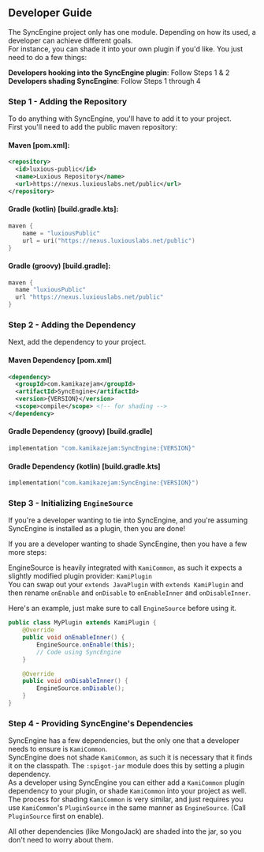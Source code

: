 ## Developer Guide

The SyncEngine project only has one module. Depending on how its used, a developer can achieve different goals.  
For instance, you can shade it into your own plugin if you'd like. You just need to do a few things:

**Developers hooking into the SyncEngine plugin**: Follow Steps 1 & 2
**Developers shading SyncEngine**: Follow Steps 1 through 4

### Step 1 - Adding the Repository
To do anything with SyncEngine, you'll have to add it to your project.  
First you'll need to add the public maven repository:
#### Maven [pom.xml]:
```xml
<repository>
  <id>luxious-public</id>
  <name>Luxious Repository</name>
  <url>https://nexus.luxiouslabs.net/public</url>
</repository>
```
#### Gradle (kotlin) [build.gradle.kts]:
```kotlin
maven {
    name = "luxiousPublic"
    url = uri("https://nexus.luxiouslabs.net/public")
}
```
#### Gradle (groovy) [build.gradle]:
```groovy
maven {
  name "luxiousPublic"
  url "https://nexus.luxiouslabs.net/public"
}
```

### Step 2 - Adding the Dependency
Next, add the dependency to your project.
#### Maven Dependency [pom.xml]
```xml
<dependency>
  <groupId>com.kamikazejam</groupId>
  <artifactId>SyncEngine</artifactId>
  <version>{VERSION}</version>
  <scope>compile</scope> <!-- for shading -->
</dependency>
```

#### Gradle Dependency (groovy) [build.gradle]
```groovy
implementation "com.kamikazejam:SyncEngine:{VERSION}"
```

#### Gradle Dependency (kotlin) [build.gradle.kts]
```kotlin
implementation("com.kamikazejam:SyncEngine:{VERSION}")
```


### Step 3 - Initializing `EngineSource`
If you're a developer wanting to tie into SyncEngine, and you're assuming SyncEngine is installed as a plugin, then you are done!  

If you are a developer wanting to shade SyncEngine, then you have a few more steps:

EngineSource is heavily integrated with `KamiCommon`, as such it expects a slightly modified plugin provider: `KamiPlugin`  
You can swap out your `extends JavaPlugin` with `extends KamiPlugin` and then rename `onEnable` and `onDisable` to `onEnableInner` and `onDisableInner`.

Here's an example, just make sure to call `EngineSource` before using it.
```java
public class MyPlugin extends KamiPlugin {
    @Override
    public void onEnableInner() {
        EngineSource.onEnable(this);
        // Code using SyncEngine
    }

    @Override
    public void onDisableInner() {
        EngineSource.onDisable();
    }
}
```

### Step 4 - Providing SyncEngine's Dependencies
SyncEngine has a few dependencies, but the only one that a developer needs to ensure is `KamiCommon`.  
SyncEngine does not shade `KamiCommon`, as such it is necessary that it finds it on the classpath. The `:spigot-jar` module does this by setting a plugin dependency.  
As a developer using SyncEngine you can either add a `KamiCommon` plugin dependency to your plugin, or shade `KamiCommon` into your project as well.  
The process for shading `KamiCommon` is very similar, and just requires you use `KamiCommon`'s `PluginSource` in the same manner as `EngineSource`. (Call `PluginSource` first on enable).  

All other dependencies (like MongoJack) are shaded into the jar, so you don't need to worry about them.



